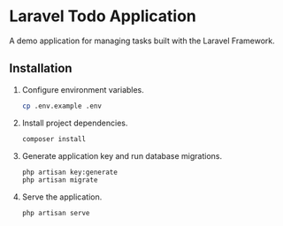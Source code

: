 # Laravel Todo Application

A demo application for managing tasks built with the Laravel Framework.

## Installation

1. Configure environment variables.
    ```bash
    cp .env.example .env
    ```

2. Install project dependencies.
    ```bash
    composer install
    ```

3. Generate application key and run database migrations.
    ```bash
    php artisan key:generate
    php artisan migrate
    ```

4. Serve the application.
    ```bash
    php artisan serve
    ```
